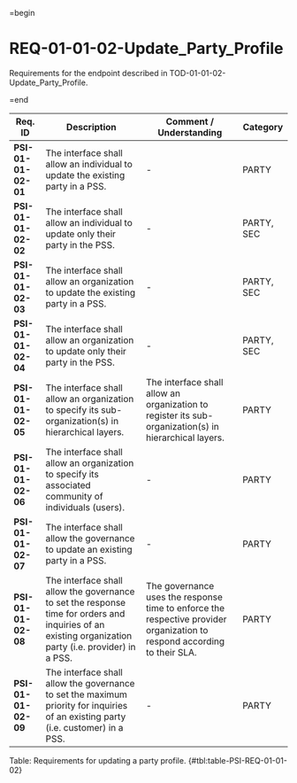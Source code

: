 =begin

# REQ-01-01-02-Update_Party_Profile

Requirements for the endpoint described in TOD-01-01-02-Update_Party_Profile.

=end

| Req. ID | Description | Comment / Understanding | Category |
| ------- | ----------- | ----------------------- | -------- |
| __PSI-01-01-02-01__ | The interface shall allow an individual to update the existing party in a PSS. | - | PARTY |
| __PSI-01-01-02-02__ | The interface shall allow an individual to update only their party in the PSS. | - | PARTY, SEC |
| __PSI-01-01-02-03__ | The interface shall allow an organization to update the existing party in a PSS. | - | PARTY, SEC |
| __PSI-01-01-02-04__ | The interface shall allow an organization to update only their party in the PSS. | - | PARTY, SEC |
| __PSI-01-01-02-05__ | The interface shall allow an organization to specify its sub-organization(s) in hierarchical layers. | The interface shall allow an organization to register its sub-organization(s) in hierarchical layers. | PARTY |
| __PSI-01-01-02-06__ | The interface shall allow an organization to specify its associated community of individuals (users). | - | PARTY |
| __PSI-01-01-02-07__ | The interface shall allow the governance to update an existing party in a PSS. | - | PARTY |
| __PSI-01-01-02-08__ | The interface shall allow the governance to set the response time for orders and inquiries of an existing organization party (i.e. provider) in a PSS. | The governance uses the response time to enforce the respective provider organization to respond according to their SLA. | PARTY |
| __PSI-01-01-02-09__ | The interface shall allow the governance to set the maximum priority for inquiries of an existing party (i.e. customer) in a PSS. | - | PARTY |

Table: Requirements for updating a party profile. {#tbl:table-PSI-REQ-01-01-02}
